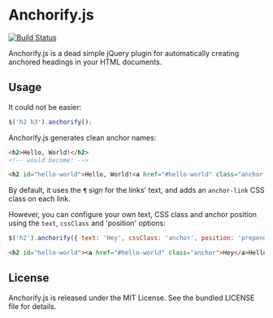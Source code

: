 Anchorify.js
============

[![Build Status](https://travis-ci.org/willdurand/anchorify.js.png?branch=master)](https://travis-ci.org/willdurand/anchorify.js)

Anchorify.js is a dead simple jQuery plugin for automatically creating anchored
headings in your HTML documents.


Usage
-----

It could not be easier:

``` javascript
$('h2 h3').anchorify();
```

Anchorify.js generates clean anchor names:

``` html
<h2>Hello, World!</h2>
<!-- would become: -->

<h2 id="hello-world">Hello, World!<a href="#hello-world" class="anchor-link">¶</a></h2>
```

By default, it uses the `¶` sign for the links' text, and adds an `anchor-link`
CSS class on each link.

However, you can configure your own text, CSS class and anchor position using the `text`,
`cssClass` and 'position' options:

``` javascript
$('h2').anchorify({ text: 'Hey', cssClass: 'anchor', position: 'prepend' });
```

``` html
<h2 id="hello-world"><a href="#hello-world" class="anchor">Hey</a>Hello, World!</h2>
```


License
-------

Anchorify.js is released under the MIT License. See the bundled LICENSE file for
details.
